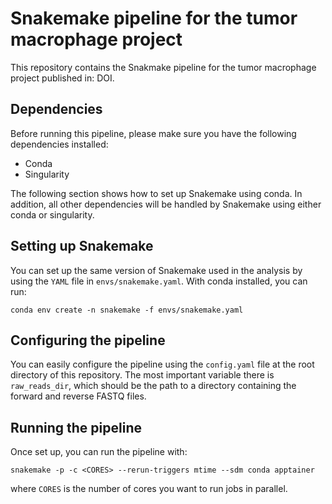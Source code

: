 # Snakemake pipeline for the tumor macrophage project

This repository contains the Snakmake pipeline for the tumor macrophage project published in: DOI.

## Dependencies

Before running this pipeline, please make sure you have the following dependencies installed:
- Conda
- Singularity

The following section shows how to set up Snakemake using conda. In addition, all other dependencies will be handled by Snakemake using either conda or singularity. 

## Setting up Snakemake

You can set up the same version of Snakemake used in the analysis by using the `YAML` file in `envs/snakemake.yaml`. With conda installed, you can run:

```
conda env create -n snakemake -f envs/snakemake.yaml
```

## Configuring the pipeline

You can easily configure the pipeline using the `config.yaml` file at the root directory of this repository. The most important variable there is `raw_reads_dir`, which should be the path to a directory containing the forward and reverse FASTQ files. 

## Running the pipeline

Once set up, you can run the pipeline with:

```
snakemake -p -c <CORES> --rerun-triggers mtime --sdm conda apptainer
```

where `CORES` is the number of cores you want to run jobs in parallel.